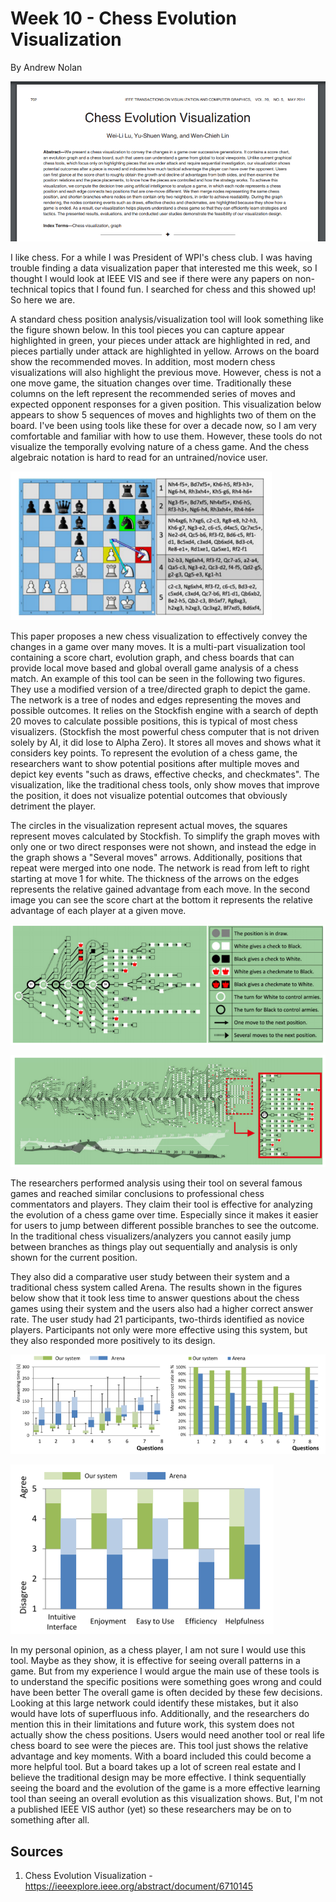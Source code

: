 Week 10 - Chess Evolution Visualization
===
By Andrew Nolan

![The abstract of the paper](./images/week10/abstract.PNG)

I like chess. For a while I was President of WPI's chess club. I was having trouble finding a data visualization paper that interested me this week, so I thought I would look at IEEE VIS and see if there were any papers on non-technical topics that I found fun. I searched for chess and this showed up! So here we are.

A standard chess position analysis/visualization tool will look something like the figure shown below. In this tool pieces you can capture appear highlighted in green, your pieces under attack are highlighted in red, and pieces partially under attack are highlighted in yellow. Arrows on the board show the recommended moves. In addition, most modern chess visualizations will also highlight the previous move. However, chess is not a one move game, the situation changes over time. Traditionally these columns on the left represent the recommended series of moves and expected opponent responses for a given position. This visualization below appears to show 5 sequences of moves and highlights two of them on the board. I've been using tools like these for over a decade now, so I am very comfortable and familiar with how to use them. However, these tools do not visualize the temporally evolving nature of a chess game. And the chess algebraic notation is hard to read for an untrained/novice user.

![The abstract of the paper](./images/week10/traditional.PNG)

This paper proposes a new chess visualization to effectively convey the changes in a game over many moves. It is a multi-part visualization tool containing a score chart, evolution graph, and chess boards that can provide local move based and global overall game analysis of a chess match. An example of this tool can be seen in the following two figures. They use a modified version of a tree/directed graph to depict the game. The network is a tree of nodes and edges representing the moves and possible outcomes. It relies on the Stockfish engine with a search of depth 20 moves to calculate possible positions, this is typical of most chess visualizers.  (Stockfish the most powerful chess computer that is not driven solely by AI, it did lose to Alpha Zero). It stores all moves and shows what it considers key points. To represent the evolution of a chess game, the researchers want to show potential positions after multiple moves and depict key events "such as draws, effective checks, and checkmates". The visualization, like the traditional chess tools, only show moves that improve the position, it does not visualize potential outcomes that obviously detriment the player. 

The circles in the visualization represent actual moves, the squares represent moves calculated by Stockfish. To simplify the graph moves with only one or two direct responses were not shown, and instead the edge in the graph shows a "Several moves" arrows. Additionally, positions that repeat were merged into one node. The network is read from left to right starting at move 1 for white. The thickness of the arrows on the edges represents the relative gained advantage from each move. In the second image you can see the score chart at the bottom it represents the relative advantage of each player at a given move.

![The abstract of the paper](./images/week10/new.PNG)

![The abstract of the paper](./images/week10/big.PNG)

The researchers performed analysis using their tool on several famous games and reached similar conclusions to professional chess commentators and players. They claim their tool is effective for analyzing the evolution of a chess game over time. Especially since it makes it easier for users to jump between different possible branches to see the outcome. In the traditional chess visualizers/analyzers you cannot easily jump between branches as things play out sequentially and analysis is only shown for the current position. 

They also did a comparative user study between their system and a traditional chess system called Arena. The results shown in the figures below show that it took less time to answer questions about the chess games using their system and the users also had a higher correct answer rate. The user study had 21 participants, two-thirds identified as novice players. Participants not only were more effective using this system, but they also responded more positively to its design. 

![The abstract of the paper](./images/week10/objectiveresults.PNG)

![The abstract of the paper](./images/week10/subjectiveresults.PNG)

In my personal opinion, as a chess player, I am not sure I would use this tool. Maybe as they show, it is effective for seeing overall patterns in a game. But from my experience I would argue the main use of these tools is to understand the specific positions were something goes wrong and could have been better The overall game is often decided by these few decisions. Looking at this large network could identify these mistakes, but it also would have lots of superfluous info. Additionally, and the researchers do mention this in their limitations and future work, this system does not actually show the chess positions. Users would need another tool or real life chess board to see were the pieces are. This tool just shows the relative advantage and key moments. With a board included this could become a more helpful tool. But a board takes up a lot of screen real estate and I believe the traditional design may be more effective. I think sequentially seeing the board and the evolution of the game is a more effective learning tool than seeing an overall evolution as this visualization shows. But, I'm not a published IEEE VIS author (yet) so these researchers may be on to something after all.

Sources
---
1. Chess Evolution Visualization - https://ieeexplore.ieee.org/abstract/document/6710145